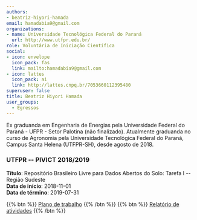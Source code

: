 ```yaml
---
authors:
- beatriz-hiyori-hamada
email: hamadabia9@gmail.com
organizations:
- name: Universidade Tecnológica Federal do Paraná
  url: http://www.utfpr.edu.br/
role: Voluntária de Iniciação Científica
social:
- icon: envelope
  icon_pack: fas
  link: mailto:hamadabia9@gmail.com
- icon: lattes
  icon_pack: ai
  link: http://lattes.cnpq.br/7053660112395480
superuser: false
title: Beatriz Hiyori Hamada
user_groups:
  - Egressos
---
```


Ex graduanda em Engenharia de Energias pela Universidade Federal do Paraná - UFPR - Setor Palotina (não finalizado). Atualmente graduanda no curso de Agronomia pela Universidade Tecnológica Federal do Paraná, Campus Santa Helena (UTFPR-SH), desde agosto de 2018.

### UTFPR -- PIVICT 2018/2019

__Título__: Repositório Brasileiro Livre para Dados Abertos do Solo: Tarefa I -- Região Sudeste<br>
__Data de início__: 2018-11-01<br>
__Data de término__: 2019-07-31

{{% btn %}}
  [Plano de trabalho](https://docs.google.com/document/d/1hIOPecPWAxL_svlaIDB-EqIwh9zCrB_MY7lz7J3CwcM)
{{% /btn %}}
{{% btn %}}
  [Relatório de atividades](https://docs.google.com/document/d/10gcjv-2EvIhmbIl4yjgTiXPXlUkx6vUoHn25itoQddY)
{{% /btn %}}
